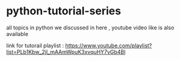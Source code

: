 # python-tutorial-series
all topics in python we discussed in here , youtube video like is also available

link for tutorail playlist : https://www.youtube.com/playlist?list=PLb1Kbw_2jl_mAAmWpuK3xvquHY7vGb4Bl
